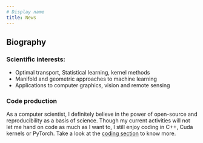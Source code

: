 ```yaml
---
# Display name
title: News
---
```


## Biography
### Scientific interests:
  - Optimal transport, Statistical learning, kernel methods
  - Manifold and geometric approaches to machine learning
  - Applications to computer graphics, vision and remote sensing

### Code production
As a computer scientist, I definitely believe in the power of open-source and reproducibility as a basis of science. Though my current activities will not let me hand on code as much as I want to, I still enjoy coding in C++, Cuda kernels or PyTorch. Take a look at the [coding section](code/) to know more.